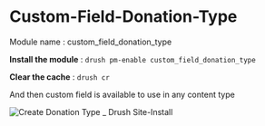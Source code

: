 # Custom-Field-Donation-Type

Module name : custom_field_donation_type

<b>Install the module</b> : `drush pm-enable custom_field_donation_type`

<b>Clear the cache</b> : `drush cr`

And then custom field is available to use in any content type 

![Create Donation Type _ Drush Site-Install](https://user-images.githubusercontent.com/3961511/177009819-c36d688c-3406-4bf9-a203-ce3cf7cec25a.gif)
